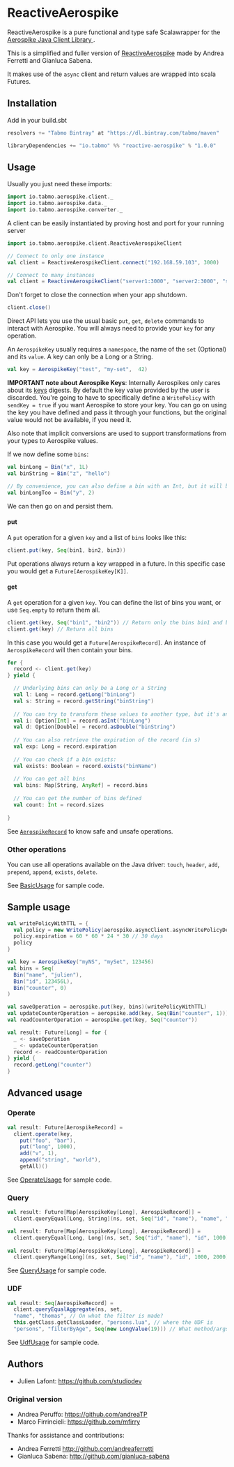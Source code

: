 # ReactiveAerospike

ReactiveAerospike is a pure functional and type safe Scalawrapper for the [Aerospike Java Client Library
](https://github.com/aerospike/aerospike-client-java).

This is a simplified and fuller version of [ReactiveAerospike](https://github.com/unicredit/ReactiveAerospike) made by Andrea Ferretti and Gianluca Sabena.

It makes use of the `async` client and return values are wrapped into scala Futures.

## Installation

Add in your build.sbt

```scala
resolvers += "Tabmo Bintray" at "https://dl.bintray.com/tabmo/maven"

libraryDependencies += "io.tabmo" %% "reactive-aerospike" % "1.0.0"
```

## Usage

Usually you just need these imports:

```scala
import io.tabmo.aerospike.client._
import io.tabmo.aerospike.data._
import io.tabmo.aerospike.converter._
```

A client can be easily instantiated by proving host and port for your running server

```scala
import io.tabmo.aerospike.client.ReactiveAerospikeClient

// Connect to only one instance
val client = ReactiveAerospikeClient.connect("192.168.59.103", 3000)

// Connect to many instances
val client = ReactiveAerospikeClient("server1:3000", "server2:3000", "server3:3000")
```

Don't forget to close the connection when your app shutdown.

```scala
client.close()
```

Direct API lets you use the usual basic `put`, `get`, `delete` commands to interact with Aerospike.
You will always need to provide your `key` for any operation.

An `AerospikeKey` usually requires a `namespace`, the name of the `set` (Optional) and its `value`. A key can only be a Long or a String.

```scala
val key = AerospikeKey("test", "my-set",  42)
```

**IMPORTANT note about Aerospike Keys**: Internally Aerospikes only cares about its [keys](https://github.com/aerospike/aerospike-client-java/blob/master/client/src/com/aerospike/client/Key.java) digests.
By default the key value provided by the user is discarded. You're going to have to specifically define a `WritePolicy` with `sendKey = true` if you want Aerospike to store your key. 
You can go on using the key you have defined and pass it through your functions, but the original value would not be available, if you need it.

Also note that implicit conversions are used to support transformations from your types to Aerospike values.

If we now define some `bins`:

```scala
val binLong = Bin("x", 1L)
val binString = Bin("z", "hello")

// By convenience, you can also define a bin with an Int, but it will be converted to a Long bin.
val binLongToo = Bin("y", 2) 

```

We can then go on and persist them.

#### put
A `put` operation for a given `key` and a list of `bins` looks like this:

```scala
client.put(key, Seq(bin1, bin2, bin3))
```

Put operations always return a key wrapped in a future.
In this specific case you would get a `Future[AerospikeKey[K]]`.

#### get
A `get` operation for a given `key`. You can define the list of bins you want, or use `Seq.empty` to return them all.

```scala
client.get(key, Seq("bin1", "bin2")) // Return only the bins bin1 and bin2
client.get(key) // Return all bins
```

In this case you would get a `Future[AerospikeRecord]`.
An instance of `AerospikeRecord` will then contain your bins.

```scala
for {
  record <- client.get(key)
} yield {

  // Underlying bins can only be a Long or a String
  val l: Long = record.getLong("binLong")
  val s: String = record.getString("binString")
  
  // You can try to transform these values to another type, but it's an unsafe operation
  val i: Option[Int] = record.asInt("binLong")
  val d: Option[Double] = record.asDouble("binString")
  
  // You can also retrieve the expiration of the record (in s)
  val exp: Long = record.expiration
  
  // You can check if a bin exists:
  val exists: Boolean = record.exists("binName")
  
  // You can get all bins
  val bins: Map[String, AnyRef] = record.bins
  
  // You can get the number of bins defined
  val count: Int = record.sizes
  
}
```

See [`AerospikeRecord`](https://github.com/tabmo/ReactiveAerospike/blob/master/src/main/scala/io/tabmo/aerospike/data/AerospikeRecord.scala) to know safe and unsafe operations.


### Other operations

You can use all operations available on the Java driver: `touch`, `header`, `add`, `prepend`, `append`, `exists`, `delete`.

See [BasicUsage](https://github.com/tabmo/ReactiveAerospike/blob/master/src/test/scala/BasicUsage.scala) for sample code.

## Sample usage

```scala
val writePolicyWithTTL = {
  val policy = new WritePolicy(aerospike.asyncClient.asyncWritePolicyDefault) // clone default policy
  policy.expiration = 60 * 60 * 24 * 30 // 30 days
  policy
}

val key = AerospikeKey("myNS", "mySet", 123456)
val bins = Seq(
  Bin("name", "julien"),
  Bin("id", 123456L),
  Bin("counter", 0)
)

val saveOperation = aerospike.put(key, bins)(writePolicyWithTTL)
val updateCounterOperation = aeropsike.add(key, Seq(Bin("counter", 1)))
val readCounterOperation = aerospike.get(key, Seq("counter"))

val result: Future[Long] = for {
  _ <- saveOperation
  _ <- updateCounterOperation
  record <- readCounterOperation
} yield {
  record.getLong("counter")
}
```

## Advanced usage

### Operate

```scala
val result: Future[AerospikeRecord] = 
  client.operate(key,
    put("foo", "bar"),
    put("long", 1000),
    add("v", 1),
    append("string", "world"),
    getAll)()
```

See [OperateUsage](https://github.com/tabmo/ReactiveAerospike/blob/master/src/test/scala/OperateUsage.scala) for sample code.


### Query

```scala
val result: Future[Map[AerospikeKey[Long], AerospikeRecord]] = 
  client.queryEqual[Long, String](ns, set, Seq("id", "name"), "name", "julien")

val result: Future[Map[AerospikeKey[Long], AerospikeRecord]] = 
  client.queryEqual[Long, Long](ns, set, Seq("id", "name"), "id", 1000)
  
val result: Future[Map[AerospikeKey[Long], AerospikeRecord]] = 
  client.queryRange[Long](ns, set, Seq("id", "name"), "id", 1000, 2000)
```

See [QueryUsage](https://github.com/tabmo/ReactiveAerospike/blob/master/src/test/scala/QueryUsage.scala) for sample code.

### UDF

```scala
val result: Seq[AerospikeRecord] = 
  client.queryEqualAggregate(ns, set,
  "name", "thomas", // On what the filter is made?
  this.getClass.getClassLoader, "persons.lua", // where the UDF is
  "persons", "filterByAge", Seq(new LongValue(19))) // What method/args call on the UDF?
```

See [UdfUsage](https://github.com/tabmo/ReactiveAerospike/blob/master/src/test/scala/UdfUsage.scala) for sample code.

## Authors

* Julien Lafont: <https://github.com/studiodev>

### Original version

* Andrea Peruffo: <https://github.com/andreaTP>
* Marco Firrincieli: <https://github.com/mfirry>

Thanks for assistance and contributions:

* Andrea Ferretti <http://github.com/andreaferretti>
* Gianluca Sabena: <http://github.com/gianluca-sabena>
